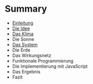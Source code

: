# Summary

* [Einleitung](README.md)
* [Die Idee](die_idee.md)
* [Das Klima](das_klima.md)
* Die Sonne
* [Das System](komplexe_vernetzte_systeme.md)
* Die Erde
* Das Wirkungsnetz
* Funktionale Programmierung
* Die Implementierung mit JavaScript
* Das Ergebnis
* Fazit

